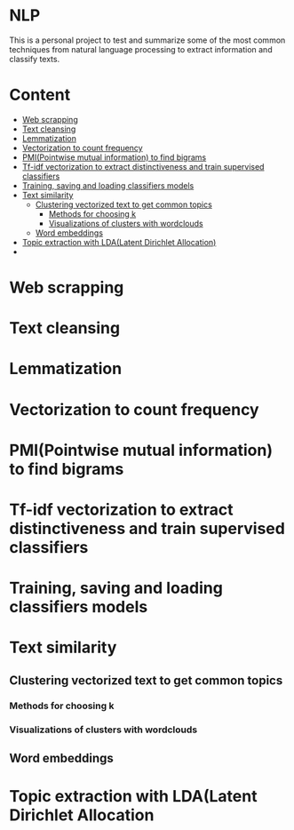 # NLP
This is a personal project to test and summarize some of the most common techniques from natural language processing to extract information and classify texts. 
# Content
- [Web scrapping](#web_s)
- [Text cleansing](#text_c)
- [Lemmatization](#lemm)
- [Vectorization to count frequency](#vect_freq)
- [PMI(Pointwise mutual information) to find bigrams](#pmi)
- [Tf-idf vectorization to extract distinctiveness and train supervised classifiers](#vect_tfidf)
- [Training, saving and loading classifiers models](#tsl_models)
- [Text similarity](#simi)
    + [Clustering vectorized text to get common topics](#clus)
        * [Methods for choosing k](#choo_k)
        * [Visualizations of clusters with wordclouds](#vis_wc)
    + [Word embeddings](#embedd)
- [Topic extraction with LDA(Latent Dirichlet Allocation)](#dirichlet)
- [](#)

<a id="web_s"></a>
# Web scrapping

<a id="text_c"></a>
# Text cleansing

<a id="lemm"></a>
# Lemmatization

<a id="vect_freq"></a>
# Vectorization to count frequency

<a id="pmi"></a>
# PMI(Pointwise mutual information) to find bigrams

<a id="vect_tfidf"></a>
# Tf-idf vectorization to extract distinctiveness and train supervised classifiers

<a id="tsl_models"></a>
# Training, saving and loading classifiers models

<a id="simi"></a>
# Text similarity

<a id="clus"></a>
## Clustering vectorized text to get common topics

<a id="choo_k"></a>
### Methods for choosing k

<a id="vis_wc"></a>
### Visualizations of clusters with wordclouds

<a id="embedd"></a>
## Word embeddings

<a id="dirichlet"></a>
# Topic extraction with LDA(Latent Dirichlet Allocation

<a id=""></a>
# 

<a id=""></a>
# 
